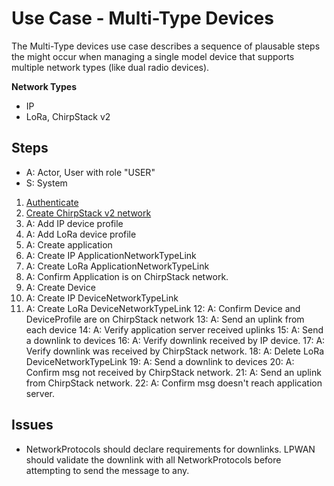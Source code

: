 # Use Case - Multi-Type Devices

The Multi-Type devices use case describes a sequence of plausable
steps the might occur when managing a single model device that
supports multiple network types (like dual radio devices).

**Network Types**
* IP
* LoRa, ChirpStack v2

## Steps

* A: Actor, User with role "USER"
* S: System

1. [Authenticate](authenticate.md)
2. [Create ChirpStack v2 network](create-network.md)
3. A: Add IP device profile
4. A: Add LoRa device profile
5. A: Create application
6. A: Create IP ApplicationNetworkTypeLink
7. A: Create LoRa ApplicationNetworkTypeLink
8. A: Confirm Application is on ChirpStack network.
9. A: Create Device
10. A: Create IP DeviceNetworkTypeLink
11. A: Create LoRa DeviceNetworkTypeLink
12: A: Confirm Device and DeviceProfile are on ChirpStack network
13: A: Send an uplink from each device
14: A: Verify application server received uplinks
15: A: Send a downlink to devices
16: A: Verify downlink received by IP device.
17: A: Verify downlink was received by ChirpStack network.
18: A: Delete LoRa DeviceNetworkTypeLink
19: A: Send a downlink to devices
20: A: Confirm msg not received by ChirpStack network.
21: A: Send an uplink from ChirpStack network.
22: A: Confirm msg doesn't reach application server.

## Issues

- NetworkProtocols should declare requirements for downlinks.  LPWAN should
  validate the downlink with all NetworkProtocols before attempting to send
  the message to any.
